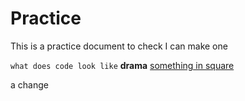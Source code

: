 # Practice
This is a practice document to check I can make one

`what does code look like`
**drama**
[something in square](http://bbc.co.uk)

a change